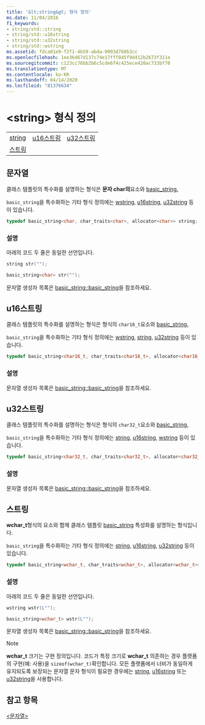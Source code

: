 ```yaml
---
title: '&lt;string&gt; 형식 정의'
ms.date: 11/04/2016
f1_keywords:
- string/std::string
- string/std::u16string
- string/std::u32string
- string/std::wstring
ms.assetid: fdca01e9-f2f1-4b59-abda-0093d760b3cc
ms.openlocfilehash: 1ee36d67d137c74e17fff845f9d412b2673f311e
ms.sourcegitcommit: c123cc76bb2b6c5cde6f4c425ece420ac733bf70
ms.translationtype: MT
ms.contentlocale: ko-KR
ms.lasthandoff: 04/14/2020
ms.locfileid: "81376634"
---
```

# <a name="ltstringgt-typedefs"></a>&lt;string&gt; 형식 정의

||||
|-|-|-|
|[string](#string)|[u16스트링](#u16string)|[u32스트링](#u32string)|
|[스트링](#wstring)|

## <a name="string"></a><a name="string"></a> 문자열

클래스 템플릿의 특수화를 설명하는 형식은 **문자 char의**요소와 [basic_string.](../standard-library/basic-string-class.md)

`basic_string`을 특수화하는 기타 형식 정의에는 [wstring](../standard-library/string-typedefs.md#wstring), [u16string](../standard-library/string-typedefs.md#u16string), [u32string](../standard-library/string-typedefs.md#u32string) 등이 있습니다.

```cpp
typedef basic_string<char, char_traits<char>, allocator<char>> string;
```

### <a name="remarks"></a>설명

아래의 코드 두 줄은 동일한 선언입니다.

```cpp
string str("");

basic_string<char> str("");
```

문자열 생성자 목록은 [basic_string::basic_string](../standard-library/basic-string-class.md#basic_string)을 참조하세요.

## <a name="u16string"></a><a name="u16string"></a>u16스트링

클래스 템플릿의 특수화를 설명하는 형식은 형식의 `char16_t`요소와 [basic_string.](../standard-library/basic-string-class.md)

`basic_string`을 특수화하는 기타 형식 정의에는 [wstring](../standard-library/string-typedefs.md#wstring), [string](../standard-library/string-typedefs.md#string), [u32string](../standard-library/string-typedefs.md#u32string) 등이 있습니다.

```cpp
typedef basic_string<char16_t, char_traits<char16_t>, allocator<char16_t>> u16string;
```

### <a name="remarks"></a>설명

문자열 생성자 목록은 [basic_string::basic_string](../standard-library/basic-string-class.md#basic_string)을 참조하세요.

## <a name="u32string"></a><a name="u32string"></a>u32스트링

클래스 템플릿의 특수화를 설명하는 형식은 형식의 `char32_t`요소와 [basic_string.](../standard-library/basic-string-class.md)

`basic_string`을 특수화하는 기타 형식 정의에는 [string](../standard-library/string-typedefs.md#string), [u16string](../standard-library/string-typedefs.md#u16string), [wstring](../standard-library/string-typedefs.md#wstring) 등이 있습니다.

```cpp
typedef basic_string<char32_t, char_traits<char32_t>, allocator<char32_t>> u32string;
```

### <a name="remarks"></a>설명

문자열 생성자 목록은 [basic_string::basic_string](../standard-library/basic-string-class.md#basic_string)을 참조하세요.

## <a name="wstring"></a><a name="wstring"></a>스트링

**wchar_t**형식의 요소와 함께 클래스 템플릿 [basic_string](../standard-library/basic-string-class.md) 특성화를 설명하는 형식입니다.

`basic_string`을 특수화하는 기타 형식 정의에는 [string](../standard-library/string-typedefs.md#string), [u16string](../standard-library/string-typedefs.md#u16string), [u32string](../standard-library/string-typedefs.md#u32string) 등이 있습니다.

```cpp
typedef basic_string<wchar_t, char_traits<wchar_t>, allocator<wchar_t>> wstring;
```

### <a name="remarks"></a>설명

아래의 코드 두 줄은 동일한 선언입니다.

```cpp
wstring wstr(L"");

basic_string<wchar_t> wstr(L"");
```

문자열 생성자 목록은 [basic_string::basic_string](../standard-library/basic-string-class.md#basic_string)을 참조하세요.

> [!NOTE]
> **wchar_t** 크기는 구현 정의입니다. 코드가 특정 크기로 **wchar_t** 의존하는 경우 플랫폼의 구현(예: 사용)을 `sizeof(wchar_t)`확인합니다. 모든 플랫폼에서 너비가 동일하게 유지되도록 보장되는 문자열 문자 형식이 필요한 경우에는 [string](../standard-library/string-typedefs.md#string), [u16string](../standard-library/string-typedefs.md#u16string) 또는 [u32string](../standard-library/string-typedefs.md#u32string)을 사용합니다.

## <a name="see-also"></a>참고 항목

[\<문자열>](../standard-library/string.md)
